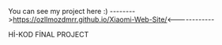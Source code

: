 You can see my project here :) -------->https://ozllmozdmrr.github.io/Xiaomi-Web-Site/<------------

Hİ-KOD FİNAL PROJECT
